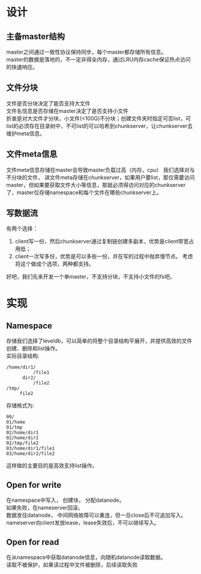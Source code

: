 # 设计

## 主备master结构
master之间通过一致性协议保持同步，每个master都存储所有信息。<br />
master的数据是落地的，不一定非得全内存，通过LRU内存cache保证热点访问的快速响应。

## 文件分块
文件是否分块决定了能否支持大文件<br />
文件名信息是否存储在master决定了是否支持小文件<br />
折衷是对大文件才分块，小文件(<100G)不分块；创建文件夹时指定可否list，可list的必须存在目录树中，不可list的可以哈希到chunkserver，让chunkserver去维护meta信息。

## 文件meta信息
文件meta信息存储在master会导致master负载过高（内存，cpu）
我们选择对与不分块的文件， 讲文件meta存储在chunkserver，如果用户要list，那仅需要访问master，但如果要获取文件大小等信息，那就必须得访问对应的chunkserver了，master仅存储namespace和每个文件在哪些chunkserver上。

## 写数据流
有两个选择：<br />
1. client写一份，然后chunkserver通过复制链创建多副本，优势是client带宽占用低；<br />
2. client一次写多份，优势是可以多些一份，并在写的过程中抛弃慢节点。
考虑将这个做成个选项，两种都支持。


好吧，我们先来开发一个单master，不支持分块，不支持小文件的fs吧。

# 实现

## Namespace

存储我们选择了leveldb，可以简单的将整个目录结构平展开，并提供高效的文件创建、删除和list操作。<br />
实际目录结构:

	/home/dir1/
	          /file1
	      dir2/
	          /file2
	/tmp/
	     file2

存储格式为: 

	00/
	01/home
	01/tmp
	02/home/dir1
	02/home/dir2
	02/tmp/file2
	03/home/dir1/file1
	03/home/dir2/file2

这样做的主要目的是高效支持list操作。

## Open for write

在namespace中写入， 创建块， 分配datanode。<br />
如果失败，在nameserver回滚。<br />
数据发往datanode， 中间网络故障可以重连，但一旦close后不可追加写入。<br />
nameserver向client发放lease，lease失效后，不可以继续写入。

## Open for read

在从namespace中获取datanode信息，向随机datanode读取数据。<br />
读取不被保护，如果读过程中文件被删除，后续读取失败


